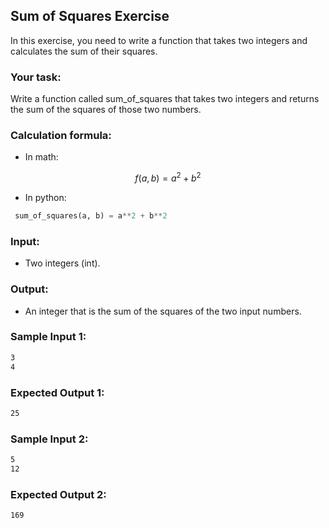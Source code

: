 ## Sum of Squares Exercise

In this exercise, you need to write a function that takes two integers and calculates the sum of their squares.

### Your task:
Write a function called sum_of_squares that takes two integers and returns the sum of the squares of those two numbers.

### Calculation formula:

- In math:
```math
f(a,b) = a^2 + b^2
```
- In python:
```python
 sum_of_squares(a, b) = a**2 + b**2
```

### Input:
- Two integers (int).

### Output:
- An integer that is the sum of the squares of the two input numbers.

### Sample Input 1:
```bash
3
4
```

### Expected Output 1:
```bash
25
```

### Sample Input 2:
```bash
5
12
```

### Expected Output 2:
```bash
169
```